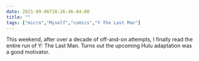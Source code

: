 ```yaml
---
date: 2021-09-06T20:26:46-04:00
title: ""
tags: ["micro","Myself","comics","Y The Last Man"]
---
```

This weekend, after over a decade of off-and-on attempts, I finally read the entire run of Y: The Last Man. Turns out the upcoming Hulu adaptation was a good motivator.
